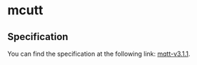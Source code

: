 # mcutt

## Specification

You can find the specification at the following link:
[mqtt-v3.1.1](https://docs.oasis-open.org/mqtt/mqtt/v3.1.1/os/mqtt-v3.1.1-os.html).
